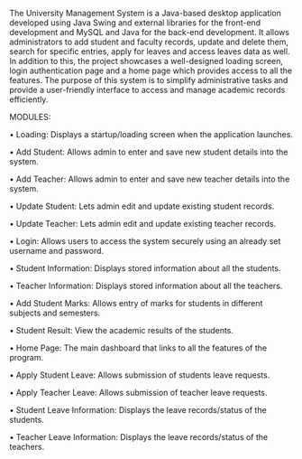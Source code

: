 The University Management System is a Java-based desktop application developed using Java Swing and external libraries for the front-end development and MySQL and Java for the back-end development.
It allows administrators to add student and faculty records, update and delete them, search for specific entries, apply for leaves and access leaves data as well.
In addition to this, the project showcases a well-designed loading screen, login authentication page and a home page which provides access to all the features.
The purpose of this system is to simplify administrative tasks and provide a user-friendly interface to access and manage academic records efficiently.


MODULES:

•	Loading: Displays a startup/loading screen when the application launches.

•	Add Student: Allows admin to enter and save new student details into the system.

•	Add Teacher: Allows admin to enter and save new teacher details into the system.

•	Update Student: Lets admin edit and update existing student records.

•	Update Teacher: Lets admin edit and update existing teacher records.

•	Login: Allows users to access the system securely using an already set username and password.

•	Student Information: Displays stored information about all the students.

•	Teacher Information: Displays stored information about all the teachers.

•	Add Student Marks: Allows entry of marks for students in different subjects and semesters.

•	Student Result: View the academic results of the students.

•	Home Page: The main dashboard that links to all the features of the program.

•	Apply Student Leave: Allows submission of students leave requests.

•	Apply Teacher Leave: Allows submission of teacher leave requests.

•	Student Leave Information: Displays the leave records/status of the students.

•	Teacher Leave Information: Displays the leave records/status of the teachers.
